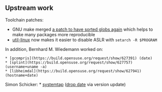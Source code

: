 Upstream work
-------------

Toolchain patches:
* GNU make merged [a patch to have sorted globs again](https://savannah.gnu.org/bugs/?52076) which helps to make many packages more reproducible
* [util-linux](https://github.com/karelzak/util-linux/issues/668) now makes it easier to disable ASLR with `setarch -R $PROGRAM`

In addition, Bernhard M. Wiedemann worked on:

    * [gcompris](https://build.opensuse.org/request/show/627391) (date)
    * [splint](https://build.opensuse.org/request/show/627757) (username+uname -a)
    * [libheimdal](https://build.opensuse.org/request/show/627941) (hostname+date)

Simon Schicker:
    * [systemtap](https://build.opensuse.org/request/show/627384) ([drop date](https://sourceware.org/ml/systemtap/2017-q4/msg00166.html) via version update)
